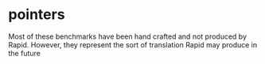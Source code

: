 # pointers
Most of these benchmarks have been hand crafted and not produced by Rapid. However, they represent the sort of translation Rapid may produce in the future
